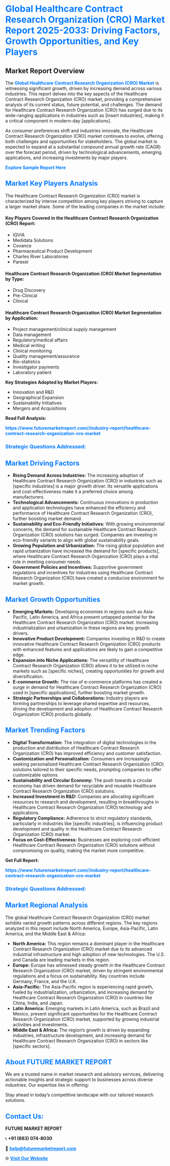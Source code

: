 <h1 style="color: #007BFF;">Global Healthcare Contract Research Organization (CRO) Market Report 2025-2033: Driving Factors, Growth Opportunities, and Key Players</h1>

<section id="overview">
<h2>Market Report Overview</h2>
<p>The <a href="https://www.futuremarketreport.com//industry-report/healthcare-contract-research-organization-cro-market" style="color: #007BFF; text-decoration: none;"><strong>Global Healthcare Contract Research Organization (CRO) Market</strong></a> is witnessing significant growth, driven by increasing demand across various industries. This report delves into the key aspects of the Healthcare Contract Research Organization (CRO) market, providing a comprehensive analysis of its current status, future potential, and challenges. The demand for Healthcare Contract Research Organization (CRO) has surged due to its wide-ranging applications in industries such as [insert industries], making it a critical component in modern-day [applications].</p>
<p>As consumer preferences shift and industries innovate, the Healthcare Contract Research Organization (CRO) market continues to evolve, offering both challenges and opportunities for stakeholders. The global market is expected to expand at a substantial compound annual growth rate (CAGR) over the forecast period, driven by technological advancements, emerging applications, and increasing investments by major players.</p>
</section>

<section id="overview">
<p><a href="https://www.futuremarketreport.com//request-sample/reportId=82682" style="color: #007BFF; text-decoration: none;"><strong>Explore Sample Report Here</strong></a></p>
</section>

<section id="key-players">
<h2 style="color: #007BFF;">Market Key Players Analysis</h2>
<p>The Healthcare Contract Research Organization (CRO) market is characterized by intense competition among key players striving to capture a larger market share. Some of the leading companies in the market include:</p>
<h4>Key Players Covered in the Healthcare Contract Research Organization (CRO) Report:</h4>
<ul><li>IQVIA</li><li>Medidata Solutions</li><li>Covance</li><li>Pharmaceutical Product Development</li><li>Charles River Laboratories</li><li>Parexel</li></ul>
<h4>Healthcare Contract Research Organization (CRO) Market Segmentation by Type:</h4>
<ul><li>Drug Discovery</li><li>Pre-Clinical</li><li>Clinical</li></ul>

<h4>Healthcare Contract Research Organization (CRO) Market Segmentation by Application:</h4>
<ul><li>Project management/clinical supply management</li><li>Data management</li><li>Regulatory/medical affairs</li><li>Medical writing</li><li>Clinical monitoring</li><li>Quality management/assurance</li><li>Bio-statistics</li><li>Investigator payments</li><li>Laboratory patient</li></ul>
<p><strong>Key Strategies Adopted by Market Players:</strong></p>
<ul>
<li>Innovation and R&D</li>
<li>Geographical Expansion</li>
<li>Sustainability Initiatives</li>
<li>Mergers and Acquisitions</li>
</ul>
</section>

<section>
<p><strong>Read Full Analysis: </strong></p><a href="https://www.futuremarketreport.com//industry-report/healthcare-contract-research-organization-cro-market" style="color: #007BFF; text-decoration: none;"><strong>https://www.futuremarketreport.com//industry-report/healthcare-contract-research-organization-cro-market</strong></a>
<h3 style="color: #007BFF;">Strategic Questions Addressed:</h3>
</section>

<section id="driving-factors">
<h2 style="color: #007BFF;">Market Driving Factors</h2>
<ul>
<li><strong>Rising Demand Across Industries:</strong> The increasing adoption of Healthcare Contract Research Organization (CRO) in industries such as [specific industries] is a major growth driver. Its versatile applications and cost-effectiveness make it a preferred choice among manufacturers.</li>
<li><strong>Technological Advancements:</strong> Continuous innovations in production and application technologies have enhanced the efficiency and performance of Healthcare Contract Research Organization (CRO), further boosting market demand.</li>
<li><strong>Sustainability and Eco-Friendly Initiatives:</strong> With growing environmental concerns, the demand for sustainable Healthcare Contract Research Organization (CRO) solutions has surged. Companies are investing in eco-friendly variants to align with global sustainability goals.</li>
<li><strong>Growing Population and Urbanization:</strong> The rising global population and rapid urbanization have increased the demand for [specific products], where Healthcare Contract Research Organization (CRO) plays a vital role in meeting consumer needs.</li>
<li><strong>Government Policies and Incentives:</strong> Supportive government regulations and incentives for industries using Healthcare Contract Research Organization (CRO) have created a conducive environment for market growth.</li>
</ul>
</section>

<section id="growth-opportunities">
<h2 style="color: #007BFF;">Market Growth Opportunities</h2>
<ul>
<li><strong>Emerging Markets:</strong> Developing economies in regions such as Asia-Pacific, Latin America, and Africa present untapped potential for the Healthcare Contract Research Organization (CRO) market. Increasing industrialization and urbanization in these regions are key growth drivers.</li>
<li><strong>Innovative Product Development:</strong> Companies investing in R&D to create innovative Healthcare Contract Research Organization (CRO) products with enhanced features and applications are likely to gain a competitive edge.</li>
<li><strong>Expansion into Niche Applications:</strong> The versatility of Healthcare Contract Research Organization (CRO) allows it to be utilized in niche markets such as [specific niches], creating opportunities for growth and diversification.</li>
<li><strong>E-commerce Growth:</strong> The rise of e-commerce platforms has created a surge in demand for Healthcare Contract Research Organization (CRO) used in [specific applications], further boosting market growth.</li>
<li><strong>Strategic Partnerships and Collaborations:</strong> Industry players are forming partnerships to leverage shared expertise and resources, driving the development and adoption of Healthcare Contract Research Organization (CRO) products globally.</li>
</ul>
</section>

<section id="trending-factors">
<h2 style="color: #007BFF;">Market Trending Factors</h2>
<ul>
<li><strong>Digital Transformation:</strong> The integration of digital technologies in the production and distribution of Healthcare Contract Research Organization (CRO) has improved efficiency and customer satisfaction.</li>
<li><strong>Customization and Personalization:</strong> Consumers are increasingly seeking personalized Healthcare Contract Research Organization (CRO) solutions tailored to their specific needs, prompting companies to offer customizable options.</li>
<li><strong>Sustainability and Circular Economy:</strong> The push towards a circular economy has driven demand for recyclable and reusable Healthcare Contract Research Organization (CRO) solutions.</li>
<li><strong>Increased Investment in R&D:</strong> Companies are allocating significant resources to research and development, resulting in breakthroughs in Healthcare Contract Research Organization (CRO) technology and applications.</li>
<li><strong>Regulatory Compliance:</strong> Adherence to strict regulatory standards, particularly in industries like [specific industries], is influencing product development and quality in the Healthcare Contract Research Organization (CRO) market.</li>
<li><strong>Focus on Cost-Effectiveness:</strong> Businesses are exploring cost-efficient Healthcare Contract Research Organization (CRO) solutions without compromising on quality, making the market more competitive.</li>
</ul>
</section>

<section>
<p><strong>Get Full Report: </strong></p><a href="https://www.futuremarketreport.com//industry-report/healthcare-contract-research-organization-cro-market" style="color: #007BFF; text-decoration: none;"><strong>https://www.futuremarketreport.com//industry-report/healthcare-contract-research-organization-cro-market</strong></a>
<h3 style="color: #007BFF;">Strategic Questions Addressed:</h3>
</section>


<section id="regional-analysis">
<h2 style="color: #007BFF;">Market Regional Analysis</h2>
<p>The global Healthcare Contract Research Organization (CRO) market exhibits varied growth patterns across different regions. The key regions analyzed in this report include North America, Europe, Asia-Pacific, Latin America, and the Middle East & Africa:</p>
<ul>
<li><strong>North America:</strong> This region remains a dominant player in the Healthcare Contract Research Organization (CRO) market due to its advanced industrial infrastructure and high adoption of new technologies. The U.S. and Canada are leading markets in this region.</li>
<li><strong>Europe:</strong> Europe has witnessed steady growth in the Healthcare Contract Research Organization (CRO) market, driven by stringent environmental regulations and a focus on sustainability. Key countries include Germany, France, and the U.K.</li>
<li><strong>Asia-Pacific:</strong> The Asia-Pacific region is experiencing rapid growth, fueled by industrialization, urbanization, and increasing demand for Healthcare Contract Research Organization (CRO) in countries like China, India, and Japan.</li>
<li><strong>Latin America:</strong> Emerging markets in Latin America, such as Brazil and Mexico, present significant opportunities for the Healthcare Contract Research Organization (CRO) market, supported by growing industrial activities and investments.</li>
<li><strong>Middle East & Africa:</strong> The region’s growth is driven by expanding industries, infrastructure development, and increasing demand for Healthcare Contract Research Organization (CRO) in sectors like [specific sectors].</li>
</ul>
</section>

<footer>
<h2 style="color: #007BFF;">About FUTURE MARKET REPORT</h2>
<p>We are a trusted name in market research and advisory services, delivering actionable insights and strategic support to businesses across diverse industries. Our expertise lies in offering:</p>

<p>Stay ahead in today’s competitive landscape with our tailored research solutions.</p>

<h2 style="color: #007BFF;">Contact Us:</h2>
<p><strong>FUTURE MARKET REPORT</strong></p>
<p>📞 <strong>+91 (883) 074-8030</strong></p>
<p>📧 <strong><a href="mailto:help@futuremarketreport.com" style="color: #007BFF;">help@futuremarketreport.com</a></strong></p>
<p>🌐 <strong><a href="https://www.futuremarketreport.com/" style="color: #007BFF;">Visit Our Website</a></strong></p>
</footer>